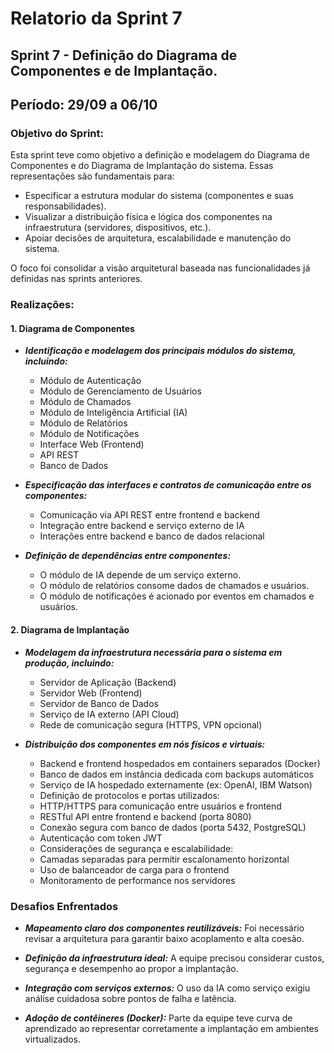 # Relatorio da Sprint 7

## Sprint 7 - Definição do Diagrama de Componentes e de Implantação.
## Período: 29/09 a 06/10

### Objetivo do Sprint:
Esta sprint teve como objetivo a definição e modelagem do Diagrama de Componentes e do Diagrama de Implantação do sistema. Essas representações são fundamentais para:
  - Especificar a estrutura modular do sistema (componentes e suas responsabilidades).
  - Visualizar a distribuição física e lógica dos componentes na infraestrutura (servidores, dispositivos, etc.).
  - Apoiar decisões de arquitetura, escalabilidade e manutenção do sistema.
   
O foco foi consolidar a visão arquitetural baseada nas funcionalidades já definidas nas sprints anteriores.

### Realizações:
#### 1. Diagrama de Componentes

- *<b>Identificação e modelagem dos principais módulos do sistema, incluindo:</b>*
  - Módulo de Autenticação
  - Módulo de Gerenciamento de Usuários
  - Módulo de Chamados
  - Módulo de Inteligência Artificial (IA)
  - Módulo de Relatórios
  - Módulo de Notificações
  - Interface Web (Frontend)
  - API REST
  - Banco de Dados
    
- *<b>Especificação das interfaces e contratos de comunicação entre os componentes:</b>*
  - Comunicação via API REST entre frontend e backend
  - Integração entre backend e serviço externo de IA
  - Interações entre backend e banco de dados relacional
    
- *<b>Definição de dependências entre componentes:</b>*
  - O módulo de IA depende de um serviço externo.
  - O módulo de relatórios consome dados de chamados e usuários.
  - O módulo de notificações é acionado por eventos em chamados e usuários.

#### 2. Diagrama de Implantação
- *<b>Modelagem da infraestrutura necessária para o sistema em produção, incluindo:</b>*
  - Servidor de Aplicação (Backend)
  - Servidor Web (Frontend)
  - Servidor de Banco de Dados
  - Serviço de IA externo (API Cloud)
  - Rede de comunicação segura (HTTPS, VPN opcional)
    
- *<b>Distribuição dos componentes em nós físicos e virtuais:</b>*
  - Backend e frontend hospedados em containers separados (Docker)
  - Banco de dados em instância dedicada com backups automáticos
  - Serviço de IA hospedado externamente (ex: OpenAI, IBM Watson)
  - Definição de protocolos e portas utilizados:
  - HTTP/HTTPS para comunicação entre usuários e frontend
  - RESTful API entre frontend e backend (porta 8080)
  - Conexão segura com banco de dados (porta 5432, PostgreSQL)
  - Autenticação com token JWT
  - Considerações de segurança e escalabilidade:
  - Camadas separadas para permitir escalonamento horizontal
  - Uso de balanceador de carga para o frontend
  - Monitoramento de performance nos servidores


### Desafios Enfrentados

- <b>*Mapeamento claro dos componentes reutilizáveis:*</b> Foi necessário revisar a arquitetura para garantir baixo acoplamento e alta coesão.
  
- <b>*Definição da infraestrutura ideal:*</b> A equipe precisou considerar custos, segurança e desempenho ao propor a implantação.
  
- <b>*Integração com serviços externos:*</b> O uso da IA como serviço exigiu análise cuidadosa sobre pontos de falha e latência.
  
- <b>*Adoção de contêineres (Docker):*</b> Parte da equipe teve curva de aprendizado ao representar corretamente a implantação em ambientes virtualizados.
